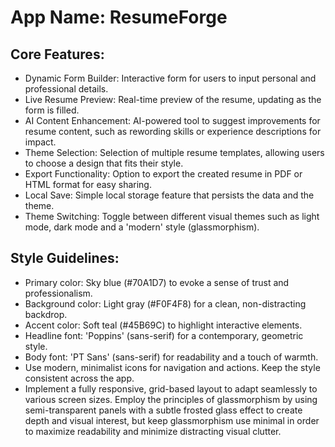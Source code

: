 # **App Name**: ResumeForge

## Core Features:

- Dynamic Form Builder: Interactive form for users to input personal and professional details.
- Live Resume Preview: Real-time preview of the resume, updating as the form is filled.
- AI Content Enhancement: AI-powered tool to suggest improvements for resume content, such as rewording skills or experience descriptions for impact.
- Theme Selection: Selection of multiple resume templates, allowing users to choose a design that fits their style.
- Export Functionality: Option to export the created resume in PDF or HTML format for easy sharing.
- Local Save: Simple local storage feature that persists the data and the theme.
- Theme Switching: Toggle between different visual themes such as light mode, dark mode and a 'modern' style (glassmorphism).

## Style Guidelines:

- Primary color: Sky blue (#70A1D7) to evoke a sense of trust and professionalism.
- Background color: Light gray (#F0F4F8) for a clean, non-distracting backdrop.
- Accent color: Soft teal (#45B69C) to highlight interactive elements.
- Headline font: 'Poppins' (sans-serif) for a contemporary, geometric style.
- Body font: 'PT Sans' (sans-serif) for readability and a touch of warmth.
- Use modern, minimalist icons for navigation and actions. Keep the style consistent across the app.
- Implement a fully responsive, grid-based layout to adapt seamlessly to various screen sizes. Employ the principles of glassmorphism by using semi-transparent panels with a subtle frosted glass effect to create depth and visual interest, but keep glassmorphism use minimal in order to maximize readability and minimize distracting visual clutter.
